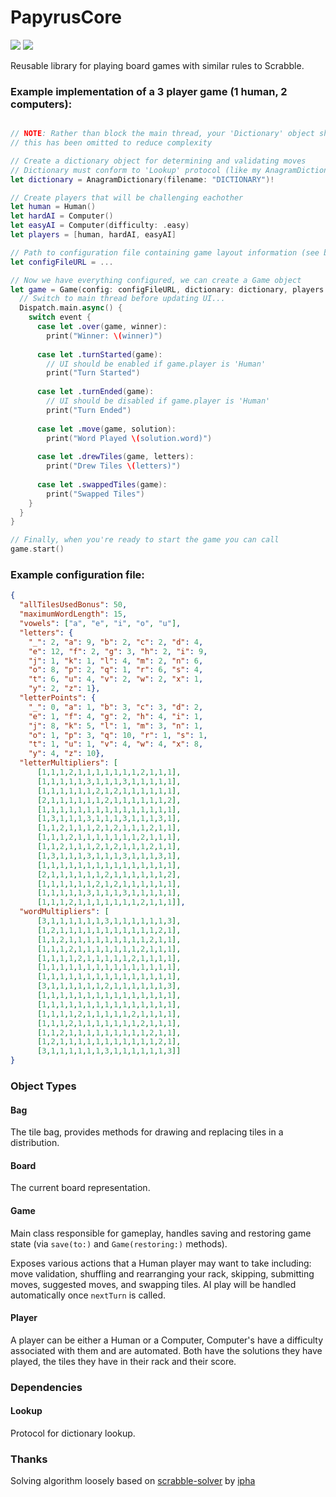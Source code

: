 # PapyrusCore

![](https://reposs.herokuapp.com/?path=ChrisAU/PapyrusCore&style=flat)
![](https://travis-ci.org/ChrisAU/PapyrusCore.svg)

Reusable library for playing board games with similar rules to Scrabble.

### Example implementation of a 3 player game (1 human, 2 computers):

```swift

// NOTE: Rather than block the main thread, your 'Dictionary' object should be created on a background thread
// this has been omitted to reduce complexity

// Create a dictionary object for determining and validating moves
// Dictionary must conform to 'Lookup' protocol (like my AnagramDictionary)
let dictionary = AnagramDictionary(filename: "DICTIONARY")!

// Create players that will be challenging eachother
let human = Human()
let hardAI = Computer()
let easyAI = Computer(difficulty: .easy)
let players = [human, hardAI, easyAI]

// Path to configuration file containing game layout information (see below)
let configFileURL = ...

// Now we have everything configured, we can create a Game object
let game = Game(config: configFileURL, dictionary: dictionary, players: players) { event in 
  // Switch to main thread before updating UI...
  Dispatch.main.async() {
    switch event {
      case let .over(game, winner):
        print("Winner: \(winner)")
      
      case let .turnStarted(game):
        // UI should be enabled if game.player is 'Human'
        print("Turn Started")
      
      case let .turnEnded(game):
        // UI should be disabled if game.player is 'Human'
        print("Turn Ended")
    
      case let .move(game, solution):
        print("Word Played \(solution.word)")
      
      case let .drewTiles(game, letters):
        print("Drew Tiles \(letters)")
      
      case let .swappedTiles(game):
        print("Swapped Tiles")
    }
  }
}

// Finally, when you're ready to start the game you can call
game.start()
```

### Example configuration file:
```json
{
  "allTilesUsedBonus": 50,
  "maximumWordLength": 15,
  "vowels": ["a", "e", "i", "o", "u"],
  "letters": {
    "_": 2, "a": 9, "b": 2, "c": 2, "d": 4,
    "e": 12, "f": 2, "g": 3, "h": 2, "i": 9,
    "j": 1, "k": 1, "l": 4, "m": 2, "n": 6,
    "o": 8, "p": 2, "q": 1, "r": 6, "s": 4,
    "t": 6, "u": 4, "v": 2, "w": 2, "x": 1,
    "y": 2, "z": 1},
  "letterPoints": {
    "_": 0, "a": 1, "b": 3, "c": 3, "d": 2,
    "e": 1, "f": 4, "g": 2, "h": 4, "i": 1,
    "j": 8, "k": 5, "l": 1, "m": 3, "n": 1,
    "o": 1, "p": 3, "q": 10, "r": 1, "s": 1,
    "t": 1, "u": 1, "v": 4, "w": 4, "x": 8,
    "y": 4, "z": 10},
  "letterMultipliers": [
      [1,1,1,2,1,1,1,1,1,1,1,2,1,1,1],
      [1,1,1,1,1,3,1,1,1,3,1,1,1,1,1],
      [1,1,1,1,1,1,2,1,2,1,1,1,1,1,1],
      [2,1,1,1,1,1,1,2,1,1,1,1,1,1,2],
      [1,1,1,1,1,1,1,1,1,1,1,1,1,1,1],
      [1,3,1,1,1,3,1,1,1,3,1,1,1,3,1],
      [1,1,2,1,1,1,2,1,2,1,1,1,2,1,1],
      [1,1,1,2,1,1,1,1,1,1,1,2,1,1,1],
      [1,1,2,1,1,1,2,1,2,1,1,1,2,1,1],
      [1,3,1,1,1,3,1,1,1,3,1,1,1,3,1],
      [1,1,1,1,1,1,1,1,1,1,1,1,1,1,1],
      [2,1,1,1,1,1,1,2,1,1,1,1,1,1,2],
      [1,1,1,1,1,1,2,1,2,1,1,1,1,1,1],
      [1,1,1,1,1,3,1,1,1,3,1,1,1,1,1],
      [1,1,1,2,1,1,1,1,1,1,1,2,1,1,1]],
  "wordMultipliers": [
      [3,1,1,1,1,1,1,3,1,1,1,1,1,1,3],
      [1,2,1,1,1,1,1,1,1,1,1,1,1,2,1],
      [1,1,2,1,1,1,1,1,1,1,1,1,2,1,1],
      [1,1,1,2,1,1,1,1,1,1,1,2,1,1,1],
      [1,1,1,1,2,1,1,1,1,1,2,1,1,1,1],
      [1,1,1,1,1,1,1,1,1,1,1,1,1,1,1],
      [1,1,1,1,1,1,1,1,1,1,1,1,1,1,1],
      [3,1,1,1,1,1,1,2,1,1,1,1,1,1,3],
      [1,1,1,1,1,1,1,1,1,1,1,1,1,1,1],
      [1,1,1,1,1,1,1,1,1,1,1,1,1,1,1],
      [1,1,1,1,2,1,1,1,1,1,2,1,1,1,1],
      [1,1,1,2,1,1,1,1,1,1,1,2,1,1,1],
      [1,1,2,1,1,1,1,1,1,1,1,1,2,1,1],
      [1,2,1,1,1,1,1,1,1,1,1,1,1,2,1],
      [3,1,1,1,1,1,1,3,1,1,1,1,1,1,3]]
}
```

### Object Types

#### Bag
The tile bag, provides methods for drawing and replacing tiles in a distribution.

#### Board
The current board representation.

#### Game
Main class responsible for gameplay, handles saving and restoring game state (via `save(to:)` and `Game(restoring:)` methods).

Exposes various actions that a Human player may want to take including: move validation, shuffling and rearranging your rack, skipping, submitting moves, suggested moves, and swapping tiles. AI play will be handled automatically once `nextTurn` is called.

#### Player
A player can be either a Human or a Computer, Computer's have a difficulty associated with them and are automated. Both have the solutions they have played, the tiles they have in their rack and their score.

### Dependencies

#### Lookup
Protocol for dictionary lookup.

### Thanks

Solving algorithm loosely based on [scrabble-solver](https://github.com/ipha/scrabble-solver) by [ipha](https://github.com/ipha)
